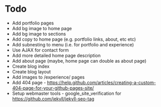 # Todo

- Add portfolio pages
- Add bg image to home page
- Add bg image to sections
- Add copy to home page (e.g. portfolio links, about, etc etc)
- Add subnesting to menu (i.e. for portfolio and experience)
- Use AJAX for contact form
- Add more detailed home page description
- Add about page (maybe, home page can double as about page)
- Create blog index
- Create blog layout
- Add images to /experience/ pages
- Add 404 page - https://help.github.com/articles/creating-a-custom-404-page-for-your-github-pages-site/
- Setup webmaster tools - google_site_verification for https://github.com/jekyll/jekyll-seo-tag